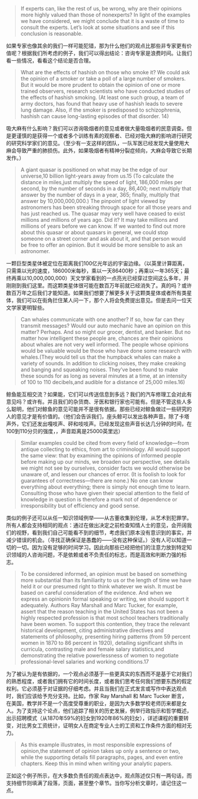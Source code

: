 > If experts can, like the rest of us, be wrong, why are their opinions more highly valued than those of nonexperts? In light of the examples we have considered, we might conclude that it is a waste of time to consult the experts. Let’s look at some situations and see if this conclusion is reasonable.

如果专家也像其余的我们一样可能犯错，那为什么他们的观点比那些非专家更有价值呢？根据我们所考虑的例子，我们可以得出结论：咨询专家是浪费时间。让我们看一些情况，看看这个结论是否合理。

> What are the effects of hashish on those who smoke it? We could ask the opinion of a smoker or take a poll of a large number of smokers. But it would be more prudent to obtain the opinion of one or more trained observers, research scientists who have conducted studies of the effects of hashish smoking. \(At least one such group, a team of army doctors, has found that heavy use of hashish leads to severe lung damage. Also, if the smoker is predisposed to schizophrenia, hashish can cause long-lasting episodes of that disorder. 14\)

吸大麻有什么影响？我们可以咨询吸烟者的意见或者做大量吸烟者的民意调查。但是更谨慎的是获得一个或者多个训练有素的观察者、已经对吸大麻的影响进行研究的研究科学家们的意见。（至少有一支这样的团队，一队军医已经发现大量使用大麻会导致严重的肺损伤。此外，如果吸烟者有精神分裂症倾向，大麻会导致它长期发作。）

> A giant quasar is positioned on what may be the edge of our universe,10 billion light-years away from us.15 \(To calculate the distance in miles,just multiply the speed of light, 186,000 miles per second, by the number of seconds in a day, 86,400; next multiply that answer by the number of days in a year, 365; finally, multiply that answer by 10,000,000,000.\) The pinpoint of light viewed by astronomers has been streaking through space for all those years and has just reached us. The quasar may very well have ceased to exist millions and millions of years ago. Did it? It may take millions and millions of years before we can know. If we wanted to find out more about this quasar or about quasars in general, we could stop someone on a street corner and ask about it, and that person would be free to offer an opinion. But it would be more sensible to ask an astronomer.

一颗巨型类星体被定位在距离我们100亿光年远的宇宙边缘。（以英里计算距离，只需乘以光的速度，186000米每秒，乘以一天86400秒；再乘以一年365天；最终再乘以10,000,000,000）天文学家看到的一点亮光已经穿过空间这么多年，并刚刚到我们这里。而这颗类星体很可能在数百万年前就已经消失了。真的吗？或许数百万年之后我们才能知道。如果我们想要了解更多关于这颗类星体或者所有类星体，我们可以在街角拦住某人问一下，那个人将会免费提出意见。但是去问一位天文学家更明智些。

> Can whales communicate with one another? If so, how far can they transmit messages? Would our auto mechanic have an opinion on this matter? Perhaps. And so might our grocer, dentist, and banker. But no matter how intelligent these people are, chances are their opinions about whales are not very well informed. The people whose opinions would be valuable would be those who have done some research with whales.\(They would tell us that the humpback whales can make a variety of sounds. In addition to clicking noises, they make creaking and banging and squeaking noises. They’ve been found to make these sounds for as long as several minutes at a time, at an intensity of 100 to 110 decibels,and audible for a distance of 25,000 miles.16\)

鲸鱼能互相交流？如果能，它们可以传送信息到多远？我们的汽车修理工会对此有意见吗？或许有。并且我们的杂货商、牙医和银行家也可能有。但是不管这些人多么聪明，他们对鲸鱼的意见可能并不是很有依据。那些已经对鲸鱼做过一些研究的人的意见才是有价值的。（他们会告诉我们，座头鲸可以发出各种声音。除了卡塔声外，它们还发出嘎吱声、砰和吱吱声。已经发现这些声音长达几分钟的时间，在100到110分贝的强度，，声音距离是25000英里远）

> Similar examples could be cited from every field of knowledge—from antique collecting to ethics, from art to criminology. All would support the same view: that by examining the opinions of informed people before making up our minds, we broaden our perspective, see details we might not see by ourselves, consider facts we would otherwise be unaware of, and lessen our chances of error. \(It is foolish to look for guarantees of correctness—there are none.\) No one can know everything about everything; there is simply not enough time to learn. Consulting those who have given their special attention to the field of knowledge in question is therefore a mark not of dependence or irresponsibility but of efficiency and good sense.

类似的例子还可以从任一知识领域例举——从古董收集到伦理，从艺术到犯罪学。所有人都会支持相同的观点：通过在做出决定之前检查知情人士的意见，会开阔我们的视野，看到我们自己可能看不到的细节，考虑我们原本没有意识到的事实，并减少错误的机会。（寻找正确保证是愚蠢的——没有这种保证。）没有人可以知道一切的一切。因为没有足够的时间学习。因此向那些已经把他们的注意力放到特定知识领域的人咨询问题，不是依赖或者不负责任的标志，而是高效和判断力强的标志。

> To be considered informed, an opinion must be based on something more substantial than its familiarity to us or the length of time we have held it or our presumed right to think whatever we wish. It must be based on careful consideration of the evidence. And when we express an opinionin formal speaking or writing, we should support it adequately. Authors Ray Marshall and Marc Tucker, for example, assert that the reason teaching in the United States has not been a highly respected profession is that most school teachers traditionally have been women. To support this contention, they trace the relevant historical development, citing administrative directives and statements of philosophy, presenting hiring patterns \(from 59 percent women in 1870 to 86 percent in 1920\), detailing significant shifts in curricula, contrasting male and female salary statistics,and demonstrating the relative powerlessness of women to negotiate professional-level salaries and working conditions.17

为了被认为是有依据的，一个观点必须基于一些更真实的东西而不是基于它对我们的熟悉程度，或者我们拥有它的时间长度，或者我们思考任何我们想要东西的假定权利。它必须基于对证据的仔细考虑。并且当我们在正式发言或写作中表达观点时，我们应该给予充分支持。比如，作家 Ray Marshall 和 Marc Tucker 断言，在美国，教学并不是一个高度受尊重的职业，是因为大多数学校老师历来都是女人。为了支持这个论点，他们追踪了相关的历史发展，例举行政指示和哲学概述，出示招聘模式（从1870年59%的妇女到1920年86%的妇女），详述课程的重要转变，对比男女工资统计，证明女人在商定专业人士的工资和工作条件方面的相对无力。

> As this example illustrates, in most responsible expressions of opinion,the statement of opinion takes up only a sentence or two, while the supporting details fill paragraphs, pages, and even entire chapters. Keep this in mind when writing your analytic papers.

正如这个例子所示，在大多数负责任的观点表达中，观点陈述仅只有一两句话，而支持细节则填满了段落，页面，甚至整个章节。当你写分析文章时，请记住这一点。

